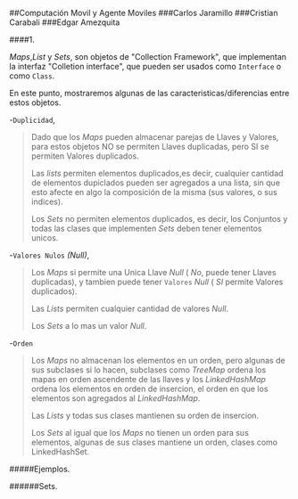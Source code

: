 ##Computación Movil y Agente Moviles
###Carlos Jaramillo
###Cristian Carabali
###Edgar Amezquita

####1.

*Maps*,*List* y *Sets*, son objetos de "Collection Framework", que implementan la interfaz "Colletion interface", que pueden ser usados como `Interface` o como `Class`.

En este punto, mostraremos algunas de las caracteristicas/diferencias entre estos objetos.

-`Duplicidad`, 

>Dado que los *Maps* pueden almacenar parejas de Llaves y Valores, para estos objetos NO se permiten Llaves duplicadas, pero SI se permiten Valores duplicados.
>
>Las *lists* permiten elementos duplicados,es decir, cualquier cantidad de elementos dupiclados pueden ser agregados a una lista, sin que esto afecte en algo la composición de la misma (sus valores, o sus indices).
>
>Los *Sets* no permiten elementos duplicados, es decir, los Conjuntos y todas las clases que implementen *Sets* deben tener elementos unicos.
>

-`Valores Nulos` *(Null)*,

>Los *Maps* si permite una Unica Llave *Null* ( *No*, puede tener Llaves duplicadas), y tambien puede tener `Valores` *Null* ( *SI* permite Valores duplicados).
>
>Las *Lists* permiten cualquier cantidad de valores *Null*.
>
>Los *Sets* a lo mas un valor *Null*.
>

-`Orden`

>Los *Maps* no almacenan los elementos en un orden, pero algunas de sus subclases si lo hacen, subclases como *TreeMap* ordena los mapas en orden ascendente de las llaves y los *LinkedHashMap* ordena los elementos en orden de insercion, el orden en que los elementos son agregados al *LinkedHashMap*.
>
>Las *Lists* y todas sus clases mantienen su orden de insercion.
>
>Los *Sets* al igual que los *Maps* no tienen un orden para sus elementos, algunas de sus clases mantiene un orden, clases como LinkedHashSet.


#####Ejemplos.

######Sets. 
